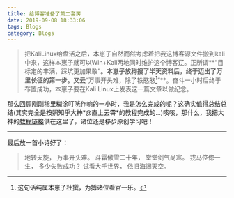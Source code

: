 ```yaml
---
title: 给博客准备了第二套房
date: 2019-09-08 18:33:06
tags: Blogs
category: Blogs
---
```

> 把KaliLinux给盘活之后，本崽子自然而然考虑着把我这博客源文件搬到kali中来，这样本崽子就可以Win+Kali两地同时维护这个博客辽。正所谓**“目标定的丰满，踩坑更加果敢”**。本崽子放狗搜了半天资料后，终于迈出了万里长征的第一步。又云**“万事开头难，除了铁憨憨[^1]”**。奋斗一小时后终于布置成功，本崽子要在Kali Linux上发表这一篇文章以做纪念。

那么回顾刚刚稀里糊涂叮咣作响的一小时，我是怎么完成的呢？这确实值得总结总结(其实完全是按照知乎大神*@直上云霄*的教程完成的...)咳咳，那什么，我把大神的[教程链接](https://www.zhihu.com/question/21193762/answer/489124966)供在这里了，诸位还是移步原创学习吧！<br>

- - -
最后放一首小诗好了：
> 地转天旋，
万事开头难。
斗霜傲雪二十年，
堂堂剑气尚寒。
戎马倥偬一生，
多少失败成功？
试看大千世界，
依旧海阔天空。

[^1]: 这句话纯属本崽子杜撰，为搏诸位看官一乐。
